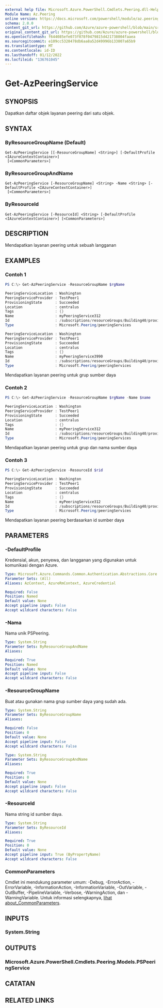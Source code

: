 ```yaml
---
external help file: Microsoft.Azure.PowerShell.Cmdlets.Peering.dll-Help.xml
Module Name: Az.Peering
online version: https://docs.microsoft.com/powershell/module/az.peering/get-azpeeringservice
schema: 2.0.0
content_git_url: https://github.com/Azure/azure-powershell/blob/main/src/Peering/Peering/help/Get-AzPeeringService.md
original_content_git_url: https://github.com/Azure/azure-powershell/blob/main/src/Peering/Peering/help/Get-AzPeeringService.md
ms.openlocfilehash: f644085efe073f078f0479815d421738004faaea
ms.sourcegitcommit: e109cc5320478db6aa8a52d49996b133007a65b9
ms.translationtype: MT
ms.contentlocale: id-ID
ms.lasthandoff: 01/12/2022
ms.locfileid: "136761045"
---
```

# Get-AzPeeringService

## SYNOPSIS
Dapatkan daftar objek layanan peering dari satu objek.

## SYNTAX

### ByResourceGroupName (Default)
```
Get-AzPeeringService [[-ResourceGroupName] <String>] [-DefaultProfile <IAzureContextContainer>]
 [<CommonParameters>]
```

### ByResourceGroupAndName
```
Get-AzPeeringService [-ResourceGroupName] <String> -Name <String> [-DefaultProfile <IAzureContextContainer>]
 [<CommonParameters>]
```

### ByResourceId
```
Get-AzPeeringService [-ResourceId] <String> [-DefaultProfile <IAzureContextContainer>] [<CommonParameters>]
```

## DESCRIPTION
Mendapatkan layanan peering untuk sebuah langganan

## EXAMPLES

### Contoh 1
```powershell
PS C:\> Get-AzPeeringService -ResourceGroupName $rgName

PeeringServiceLocation : Washington
PeeringServiceProvider : TestPeer1
ProvisioningState      : Succeeded
Location               : centralus
Tags                   : {}
Name                   : myPeeringService312
Id                     : /subscriptions/resourceGroups/Building40/providers/Microsoft.Peering/peeringServices/myPeeringService312
Type                   : Microsoft.Peering/peeringServices

PeeringServiceLocation : Washington
PeeringServiceProvider : TestPeer1
ProvisioningState      : Succeeded
Location               : centralus
Tags                   : {}
Name                   : myPeeringService3990
Id                     : /subscriptions/resourceGroups/Building40/providers/Microsoft.Peering/peeringServices/myPeeringService3990
Type                   : Microsoft.Peering/peeringServices
```

Mendapatkan layanan peering untuk grup sumber daya

### Contoh 2
```powershell
PS C:\> Get-AzPeeringService -ResourceGroupName $rgName -Name $name

PeeringServiceLocation : Washington
PeeringServiceProvider : TestPeer1
ProvisioningState      : Succeeded
Location               : centralus
Tags                   : {}
Name                   : myPeeringService312
Id                     : /subscriptions/resourceGroups/Building40/providers/Microsoft.Peering/peeringServices/myPeeringService312
Type                   : Microsoft.Peering/peeringServices
```

Mendapatkan layanan peering untuk grup dan nama sumber daya

### Contoh 3
```powershell
PS C:\> Get-AzPeeringService -ResourceId $rid

PeeringServiceLocation : Washington
PeeringServiceProvider : TestPeer1
ProvisioningState      : Succeeded
Location               : centralus
Tags                   : {}
Name                   : myPeeringService312
Id                     : /subscriptions/resourceGroups/Building40/providers/Microsoft.Peering/peeringServices/myPeeringService312
Type                   : Microsoft.Peering/peeringServices
```

Mendapatkan layanan peering berdasarkan id sumber daya

## PARAMETERS

### -DefaultProfile
Kredensial, akun, penyewa, dan langganan yang digunakan untuk komunikasi dengan Azure.

```yaml
Type: Microsoft.Azure.Commands.Common.Authentication.Abstractions.Core.IAzureContextContainer
Parameter Sets: (All)
Aliases: AzContext, AzureRmContext, AzureCredential

Required: False
Position: Named
Default value: None
Accept pipeline input: False
Accept wildcard characters: False
```

### -Nama
Nama unik PSPeering.

```yaml
Type: System.String
Parameter Sets: ByResourceGroupAndName
Aliases:

Required: True
Position: Named
Default value: None
Accept pipeline input: False
Accept wildcard characters: False
```

### -ResourceGroupName
Buat atau gunakan nama grup sumber daya yang sudah ada.

```yaml
Type: System.String
Parameter Sets: ByResourceGroupName
Aliases:

Required: False
Position: 0
Default value: None
Accept pipeline input: False
Accept wildcard characters: False
```

```yaml
Type: System.String
Parameter Sets: ByResourceGroupAndName
Aliases:

Required: True
Position: 0
Default value: None
Accept pipeline input: False
Accept wildcard characters: False
```

### -ResourceId
Nama string id sumber daya.

```yaml
Type: System.String
Parameter Sets: ByResourceId
Aliases:

Required: True
Position: 0
Default value: None
Accept pipeline input: True (ByPropertyName)
Accept wildcard characters: False
```

### CommonParameters
Cmdlet ini mendukung parameter umum: -Debug, -ErrorAction, -ErrorVariable, -InformationAction, -InformationVariable, -OutVariable, -OutBuffer, -PipelineVariable, -Verbose, -WarningAction, dan -WarningVariable. Untuk informasi selengkapnya, [lihat about_CommonParameters](http://go.microsoft.com/fwlink/?LinkID=113216).

## INPUTS

### System.String

## OUTPUTS

### Microsoft.Azure.PowerShell.Cmdlets.Peering.Models.PSPeeringService

## CATATAN

## RELATED LINKS
